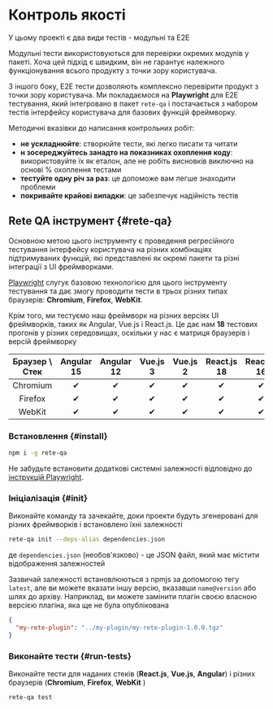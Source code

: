 # Контроль якості

У цьому проекті є два види тестів - модульні та E2E

Модульні тести використовуються для перевірки окремих модулів у пакеті. Хоча цей підхід є швидким, він не гарантує належного функціонування всього продукту з точки зору користувача.

З іншого боку, E2E тести дозволяють комплексно перевірити продукт з точки зору користувача. Ми покладаємося на **Playwright** для E2E тестування, який інтегровано в пакет `rete-qa` і постачається з набором тестів інтерфейсу користувача для базових функцій фреймворку.

Методичні вказівки до написання контрольних робіт:

- **не ускладнюйте**: створюйте тести, які легко писати та читати
- **н зосереджуйтесь занадто на показниках охоплення коду**: використовуйте їх як еталон, але не робіть висновків виключно на основі % охоплення тестами
- **тестуйте одну річ за раз**: це допоможе вам легше знаходити проблеми
- **покривайте крайові випадки**: це забезпечує надійність тестів

## Rete QA інструмент {#rete-qa}

Основною метою цього інструменту є проведення регресійного тестування інтерфейсу користувача на різних комбінаціях підтримуваних функцій, які представлені як окремі пакети та різні інтеграції з UI фреймворками.

[Playwright](https://playwright.dev) слугує базовою технологією для цього інструменту тестування та дає змогу проводити тести в трьох різних типах браузерів: **Chromium**, **Firefox**, **WebKit**.

Крім того, ми тестуємо наш фреймворк на різних версіях UI фреймворків, таких як Angular, Vue.js і React.js. Це дає нам **18** тестових прогонів у різних середовищах, оскільки у нас є матриця браузерів і версій фреймворку

| Браузер \ Стек | Angular 15 | Angular 12 | Vue.js 3 | Vue.js 2 | React.js 18 | React.js 16 |
|:--------:|:----------:|:----------:|:--------:|:--------:|:-----------:|:-----------:|
| Chromium |      ✔     |      ✔     |     ✔    |     ✔    |      ✔      |      ✔      |
|  Firefox |      ✔     |      ✔     |     ✔    |     ✔    |      ✔      |      ✔      |
|  WebKit  |      ✔     |      ✔     |     ✔    |     ✔    |      ✔      |      ✔      |

### Встановлення {#install}

```bash
npm i -g rete-qa
```

Не забудьте встановити додаткові системні залежності відповідно до [інструкцій Playwright](https://playwright.dev/docs/ci#introduction).

### Ініціалізація {#init}

Виконайте команду та зачекайте, доки проекти будуть згенеровані для різних фреймворків і встановлено їхні залежності

```bash
rete-qa init --deps-alias dependencies.json
```

де `dependencies.json` (необов'язково) - це JSON файл, який має містити відображення залежностей

Зазвичай залежності встановлюються з npmjs за допомогою тегу `latest`, але ви можете вказати іншу версію, вказавши `name@version` або шлях до архіву. Наприклад, ви можете замінити плагін своєю власною версією плагіна, яка ще не була опублікована

```json
{
  "my-rete-plugin": "../my-plugin/my-rete-plugin-1.0.0.tgz"
}
```

### Виконайте тести {#run-tests}

Виконайте тести для наданих стеків (**React.js**, **Vue.js**, **Angular**) і різних браузерів (**Chromium**, **Firefox**, **WebKit** )

```bash
rete-qa test
```
